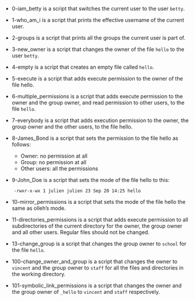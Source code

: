 - 0-iam_betty is a script that switches the current user to the user `betty`.

- 1-who_am_i is a script that prints the effective username of the current user.

- 2-groups is a script that prints all the groups the current user is part of.

- 3-new_owner is a script that changes the owner of the file `hello` to the user `betty`.

- 4-empty is a script that creates an empty file called `hello`.

- 5-execute is a script that adds execute permission to the owner of the file hello.

- 6-multiple_permissions is a script that adds execute permission to the owner and the group owner, and read permission to other users, to the file `hello`.

- 7-everybody is a script that adds execution permission to the owner, the group owner and the other users, to the file hello.

- 8-James_Bond is a script that sets the permission to the file hello as follows:
  - Owner: no permission at all
  - Group: no permission at all
  - Other users: all the permissions

- 9-John_Doe is a script that sets the mode of the file hello to this:
```
	-rwxr-x-wx 1 julien julien 23 Sep 20 14:25 hello
```

- 10-mirror_permissions is a script that sets the mode of the file hello the same as olleh’s mode.

- 11-directories_permissions is a script that adds execute permission to all subdirectories of the current directory for the owner, the group owner and all other users. Regular files should not be changed.

- 13-change_group is a script that changes the group owner to `school` for the file `hello`.

- 100-change_owner_and_group is a script that changes the owner to `vincent` and the group owner to `staff` for all the files and directories in the working directory.

- 101-symbolic_link_permissions is a script that changes the owner and the group owner of `_hello` to `vincent` and `staff` respectively.

